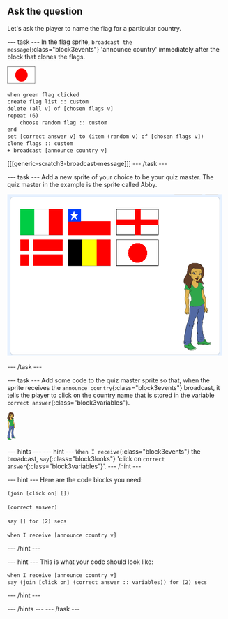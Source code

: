 ## Ask the question

Let's ask the player to name the flag for a particular country.

--- task ---
In the flag sprite, `broadcast the message`{:class="block3events"} 'announce country' immediately after the block that clones the flags.

![Flag sprite](images/flag-sprite.png)

```blocks3
when green flag clicked
create flag list :: custom
delete (all v) of [chosen flags v]
repeat (6)
    choose random flag :: custom
end
set [correct answer v] to (item (random v) of [chosen flags v])
clone flags :: custom
+ broadcast [announce country v]

```

[[[generic-scratch3-broadcast-message]]]
--- /task ---

--- task ---
Add a new sprite of your choice to be your quiz master. The quiz master in the example is the sprite called Abby.

![Abby sprite](images/bear-sprite.png)

--- /task ---

--- task ---
Add some code to the quiz master sprite so that, when the sprite receives the `announce country`{:class="block3events"} broadcast, it tells the player to click on the country name that is stored in the variable `correct answer`{:class="block3variables"}.

![Character sprite](images/char-sprite.png)

--- hints ---
--- hint ---
`When I receive`{:class="block3events"} the broadcast, `say`{:class="block3looks"} 'click on `correct answer`{:class="block3variables"}'.
--- /hint ---

--- hint ---
Here are the code blocks you need:

```blocks3
(join [click on] [])

(correct answer)

say [] for (2) secs

when I receive [announce country v]
```

--- /hint ---

--- hint ---
This is what your code should look like:

```blocks3
when I receive [announce country v]
say (join [click on] (correct answer :: variables)) for (2) secs
```
--- /hint ---

--- /hints ---
--- /task ---
